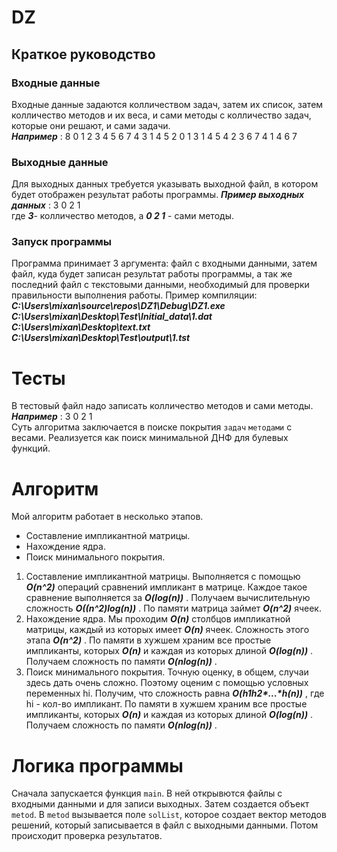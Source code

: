 # DZ  
## Краткое руководство

### Входные данные  

Входные данные задаются колличеством задач, затем их список, затем колличество методов и их веса, и сами методы с колличество задач, которые они решают, и сами задачи.   
___Например___ :
8 0 1 2 3 4 5 6 7
4 3 1 4 5
2 0 1
3 1 4 5
4 2 3 6 7
4 1 4 6 7
### Выходные данные  
Для выходных данных требуется указывать выходной файл, в котором будет отображен результат работы программы. 
___Пример выходных данных___ :
3
0 2 1    
где ___3___- колличество методов, а ___0 2 1___ - сами методы.
### Запуск программы  
Программа принимает 3 аргумента: файл с входными данными, затем файл, куда будет записан результат работы программы, а так же последний файл с текстовыми данными, необходимый для проверки правильности выполнения работы.
Пример компиляции: ___C:\Users\mixan\source\repos\DZ1\Debug\DZ1.exe C:\Users\mixan\Desktop\Test\Initial_data\1.dat C:\Users\mixan\Desktop\text.txt C:\Users\mixan\Desktop\Test\output\1.tst___  
# Тесты  
В тестовый файл надо записать колличество методов и сами методы.
___Например___ : 
3
0 2 1   
Суть алгоритма заключается в поиске покрытия `задач` `методами` с весами. Реализуется как поиск минимальной ДНФ для булевых функций.

# Алгоритм
Мой алгоритм работает в несколько этапов.    
* Составление импликантной матрицы.  
* Нахождение ядра.  
* Поиск минимального покрытия.  
  
1) Составление импликантной матрицы. Выполняется с помощью ___O(n^2)___ операций сравнений импликант в матрице. Каждое такое сравнение выполняется за ___O(log(n))___ . Получаем вычислительную сложность ___O((n^2)log(n))___ . По памяти матрица займет ___O(n^2)___ ячеек.  
2) Нахождение ядра. Мы проходим ___O(n)___ столбцов импликатной матрицы, каждый из которых имеет ___O(n)___ ячеек. Сложность этого этапа ___O(n^2)___ . По памяти в хужшем храним все простые импликанты, которых ___O(n)___ и каждая из которых длиной ___O(log(n))___ . Получаем сложность по памяти ___O(nlog(n))___ .  
3) Поиск минимального покрытия. Точную оценку, в общем, случаи здесь дать очень сложно. Поэтому оценим с помощью условных переменных hi. Получим, что сложность равна ___O(h1h2*...*h(n))___ , где hi - кол-во импликант. По памяти в хужшем храним все простые импликанты, которых ___O(n)___ и каждая из которых длиной ___O(log(n))___ . Получаем сложность по памяти ___O(nlog(n))___ .

# Логика программы  
Сначала запускается функция `main`. В ней открывются файлы с входными данными и для записи выходных. Затем создается объект `metod`. В `metod` вызывается поле `solList`, которое создает вектор методов решений, который записывается в  файл с выходными данными. Потом происходит проверка результатов.
